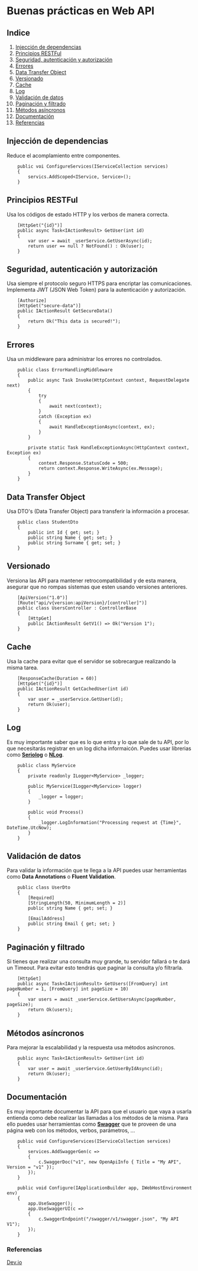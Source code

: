 # Buenas prácticas en Web API

## Indice

1. [Injección de dependencias](#DependencyInjection)
2. [Principios RESTFul](#RESTFul)
3. [Seguridad, autenticación y autorización](#Security)
4. [Errores](#Errors)
5. [Data Transfer Object](#DTOs)
6. [Versionado](#Versioning)
7. [Cache](#Cache)
8. [Log](#Log)
9. [Validación de datos](#DataValidation)
10. [Paginación y filtrado](#PaginationAndFilter)
11. [Métodos asíncronos](#AsyncMethods)
12. [Documentación](#Documentation)
13. [Referencias](#References)

## Injección de dependencias<a id="" href="#DependencyInjection" class="anchor"></a>

Reduce el acomplamiento entre componentes.

        public voi ConfigureServices(IServiceCollection services)
        {
            servics.AddScoped<IService, Service>();
        }

## Principios RESTFul<a id="" href="#RESTFul" class="anchor"></a>

Usa los códigos de estado HTTP y los verbos de manera correcta.

        [HttpGet("{id}")]
        public async Task<IActionResult> GetUser(int id)
        {
            var user = await _userService.GetUserAsync(id);
            return user == null ? NotFound() : Ok(user);
        }

## Seguridad, autenticación y autorización<a id="" href="#Security" class="anchor"></a>

Usa siempre el protocolo seguro HTTPS para encriptar las comunicaciones. Implementa JWT (JSON Web Token) para la autenticación y autorización.

        [Authorize]
        [HttpGet("secure-data")]
        public IActionResult GetSecureData()
        {
            return Ok("This data is secured!");
        }

## Errores<a id="" href="#Errors" class="anchor"></a>

Usa un middleware para administrar los errores no controlados.

        public class ErrorHandlingMiddleware
        {
            public async Task Invoke(HttpContext context, RequestDelegate next)
            {
                try
                {
                    await next(context);
                }
                catch (Exception ex)
                {
                    await HandleExceptionAsync(context, ex);
                }
            }

            private static Task HandleExceptionAsync(HttpContext context, Exception ex)
            {
                context.Response.StatusCode = 500;
                return context.Response.WriteAsync(ex.Message);
            }
        }

## Data Transfer Object<a id="" href="#DTOs" class="anchor"></a>

Usa DTO's (Data Transfer Object) para transferir la información a procesar.

        public class StudentDto
        {
            public int Id { get; set; }
            public string Name { get; set; }
            public string Surname { get; set; }
        }

## Versionado<a id="" href="#Versioning" class="anchor"></a>

Versiona las API para mantener retrocompatibilidad y de esta manera, asegurar que no rompas sistemas que esten usando versiones anteriores.

        [ApiVersion("1.0")]
        [Route("api/v{version:apiVersion}/[controller]")]
        public class UsersController : ControllerBase
        {
            [HttpGet]
            public IActionResult GetV1() => Ok("Version 1");
        }

## Cache<a id="" href="#Cache" class="anchor"></a>

Usa la cache para evitar que el servidor se sobrecargue realizando la misma tarea.

        [ResponseCache(Duration = 60)]
        [HttpGet("{id}")]
        public IActionResult GetCachedUser(int id)
        {
            var user = _userService.GetUser(id);
            return Ok(user);
        }

## Log <a id="" href="#Log" class="anchor"></a>

Es muy importante saber que es lo que entra y lo que sale de tu API, por lo que necesitarás registrar en un log dicha informaicón. Puedes usar librerias como **[Seriolog](https://serilog.net/)** o **[NLog](https://nlog-project.org/)**.

        public class MyService
        {
            private readonly ILogger<MyService> _logger;

            public MyService(ILogger<MyService> logger)
            {
                _logger = logger;
            }

            public void Process()
            {
                _logger.LogInformation("Processing request at {Time}", DateTime.UtcNow);
            }
        }

## Validación de datos<a id="" href="#DataValidation" class="anchor"></a>

Para validar la información que te llega a la API puedes usar herramientas como **Data Annotations** o **Fluent Validation**.

        public class UserDto
        {
            [Required]
            [StringLength(50, MinimumLength = 2)]
            public string Name { get; set; }

            [EmailAddress]
            public string Email { get; set; }
        }

## Paginación y filtrado<a id="" href="#PaginationAndFilter" class="anchor"></a>

Si tienes que realizar una consulta muy grande, tu servidor fallará o te dará un Timeout. Para evitar esto tendrás que paginar la consulta y/o filtrarla. 

        [HttpGet]
        public async Task<IActionResult> GetUsers([FromQuery] int pageNumber = 1, [FromQuery] int pageSize = 10)
        {
            var users = await _userService.GetUsersAsync(pageNumber, pageSize);
            return Ok(users);
        }

## Métodos asíncronos<a id="" href="#AsyncMethods" class="anchor"></a>

Para mejorar la escalabilidad y la respuesta usa métodos asíncronos.

        public async Task<IActionResult> GetUser(int id)
        {
            var user = await _userService.GetUserByIdAsync(id);
            return Ok(user);
        }

## Documentación<a id="" href="#Documentation" class="anchor"></a>

Es muy importante documentar la API para que el usuario que vaya a usarla entienda como debe realizar las llamadas a los métodos de la misma. Para ello puedes usar herramientas como **[Swagger](https://swagger.io/)** que te proveen de una página web con los métodos, verbos, parámetros, ...

        public void ConfigureServices(IServiceCollection services)
        {
            services.AddSwaggerGen(c =>
            {
                c.SwaggerDoc("v1", new OpenApiInfo { Title = "My API", Version = "v1" });
            });
        }

        public void Configure(IApplicationBuilder app, IWebHostEnvironment env)
        {
            app.UseSwagger();
            app.UseSwaggerUI(c =>
            {
                c.SwaggerEndpoint("/swagger/v1/swagger.json", "My API V1");
            });
        }

### Referencias

[Dev.io](https://dev.to/luqman_bolajoko/best-practices-for-building-net-core-web-apis-5hc1)